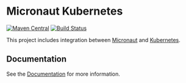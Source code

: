# Micronaut Kubernetes

[![Maven Central](https://img.shields.io/maven-central/v/io.micronaut.configuration/micronaut-kubernetes-core.svg?label=Maven%20Central)](https://search.maven.org/search?q=g:%22io.micronaut.configuration%22%20AND%20a:%22micronaut-kubernetes-core%22)
[![Build Status](https://travis-ci.org/micronaut-projects/micronaut-kubernetes.svg?branch=master)](https://travis-ci.org/micronaut-projects/micronaut-kubernetes)

This project includes integration between [Micronaut](http://micronaut.io) and [Kubernetes](https://kubernetes.io).

## Documentation

See the [Documentation](https://micronaut-projects.github.io/micronaut-kubernetes/latest/guide) for more information.

